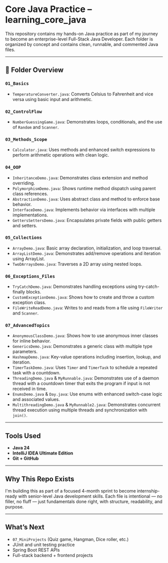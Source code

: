 # Core Java Practice – learning_core_java

This repository contains my hands-on Java practice as part of my journey to become an enterprise-level Full-Stack Java Developer. Each folder is organized by concept and contains clean, runnable, and commented Java files.

---

## 📁 Folder Overview

### `01_Basics`
- `TemperatureConverter.java`: Converts Celsius to Fahrenheit and vice versa using basic input and arithmetic.

### `02_ControlFlow`
- `NumberGuessingGame.java`: Demonstrates loops, conditionals, and the use of `Random` and `Scanner`.

### `03_Methods_Scope`
- `Calculator.java`: Uses methods and enhanced switch expressions to perform arithmetic operations with clean logic.

### `04_OOP`
- `InheritanceDemo.java`: Demonstrates class extension and method overriding.
- `PolymorphismDemo.java`: Shows runtime method dispatch using parent class references.
- `AbstractionDemo.java`: Uses abstract class and method to enforce base behavior.
- `InterfaceDemo.java`: Implements behavior via interfaces with multiple implementations.
- `GettersSettersDemo.java`: Encapsulates private fields with public getters and setters.

### `05_Collections`
- `ArrayDemo.java`: Basic array declaration, initialization, and loop traversal.
- `ArrayListDemo.java`: Demonstrates add/remove operations and iteration using ArrayList.
- `TwoDArraysDemo.java`: Traverses a 2D array using nested loops.

### `06_Exceptions_Files`
- `TryCatchDemo.java`: Demonstrates handling exceptions using try-catch-finally blocks.
- `CustomExceptionDemo.java`: Shows how to create and throw a custom exception class.
- `FileWriteReadDemo.java`: Writes to and reads from a file using `FileWriter` and `Scanner`.

### `07_AdvancedTopics`
- `AnonymousClassDemo.java`: Shows how to use anonymous inner classes for inline behavior.
- `GenericsDemo.java`: Demonstrates a generic class with multiple type parameters.
- `HashmapDemo.java`: Key-value operations including insertion, lookup, and iteration.
- `TimerTaskDemo.java`: Uses `Timer` and `TimerTask` to schedule a repeated task with a countdown.
- `ThreadingDemo.java` & `MyRunnable.java`: Demonstrates use of a daemon thread with a countdown timer that exits the program if input is not received in time.
- `EnumsDemo.java` & `Day.java`: Use enums with enhanced switch-case logic and associated values.
- `MultithreadingDemo.java` & `MyRunnable2.java`: Demonstrates concurrent thread execution using multiple threads and synchronization with `join()`.

---

##  Tools Used

- **Java 24**
- **IntelliJ IDEA Ultimate Edition**
- **Git + GitHub**

---

##  Why This Repo Exists

I'm building this as part of a focused 4-month sprint to become internship-ready with senior-level Java development skills. Each file is intentional — no filler, no fluff — just fundamentals done right, with structure, readability, and purpose.

---

##  What’s Next

- `07_MiniProjects` (Quiz game, Hangman, Dice roller, etc.)
- JUnit and unit testing practice
- Spring Boot REST APIs
- Full-stack backend + frontend projects
